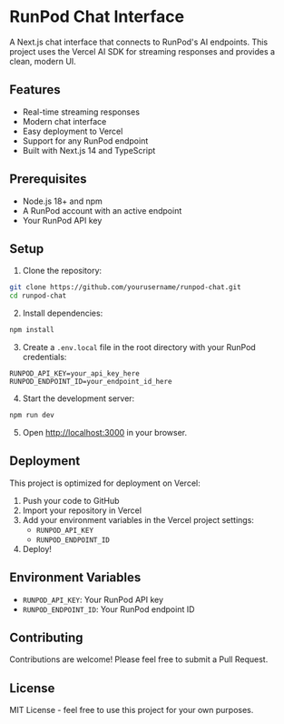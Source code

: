 # RunPod Chat Interface

A Next.js chat interface that connects to RunPod's AI endpoints. This project uses the Vercel AI SDK for streaming responses and provides a clean, modern UI.

## Features

- Real-time streaming responses
- Modern chat interface
- Easy deployment to Vercel
- Support for any RunPod endpoint
- Built with Next.js 14 and TypeScript

## Prerequisites

- Node.js 18+ and npm
- A RunPod account with an active endpoint
- Your RunPod API key

## Setup

1. Clone the repository:
```bash
git clone https://github.com/yourusername/runpod-chat.git
cd runpod-chat
```

2. Install dependencies:
```bash
npm install
```

3. Create a `.env.local` file in the root directory with your RunPod credentials:
```env
RUNPOD_API_KEY=your_api_key_here
RUNPOD_ENDPOINT_ID=your_endpoint_id_here
```

4. Start the development server:
```bash
npm run dev
```

5. Open [http://localhost:3000](http://localhost:3000) in your browser.

## Deployment

This project is optimized for deployment on Vercel:

1. Push your code to GitHub
2. Import your repository in Vercel
3. Add your environment variables in the Vercel project settings:
   - `RUNPOD_API_KEY`
   - `RUNPOD_ENDPOINT_ID`
4. Deploy!

## Environment Variables

- `RUNPOD_API_KEY`: Your RunPod API key
- `RUNPOD_ENDPOINT_ID`: Your RunPod endpoint ID

## Contributing

Contributions are welcome! Please feel free to submit a Pull Request.

## License

MIT License - feel free to use this project for your own purposes. 